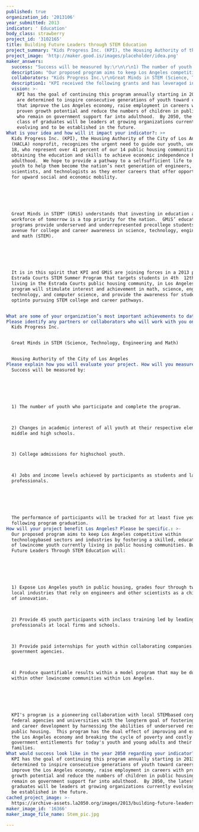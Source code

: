 ```yaml
---
published: true
organization_id: '2013106'
year_submitted: 2013
indicator: ' Education'
body_class: strawberry
project_id: '3102165'
title: Building Future Leaders through STEM Education
project_summary: "Kids Progress Inc. (KPI), the Housing Authority of the City of Los Angeles' (HACLA) non-profit, recognizes the urgent need to guide our youth, under age 18, who represent over 41 percent of our 14 public housing communities, toward obtaining the education and skills to achieve economic independence by adulthood.  We hope to provide a pathway to a self-sufficient life to select 45 youth to help them become the nation’s next generation of engineers, scientists, and technologists as they enter careers that offer opportunities for upward social and economic mobility.\r\n\r\nGreat Minds in STEM™ (GMiS) understands that investing in education and the workforce of tomorrow is a top priority for the nation.  GMiS’ education programs provide underserved and underrepresented pre-college students an avenue for college and career awareness in science, technology, engineering and math (STEM).  \r\n\r\nIt is in this spirit that KPI and GMiS are joining forces in a 2013 pilot Estrada Courts STEM Summer Program that targets students in 4th - 12th grade, living in the Estrada Courts public housing community, in Los Angeles.  This program will stimulate interest and achievement in math, science, engineering, technology, and computer science, and provide the awareness for students to opt-into pursuing STEM college and career pathways.\r\n"
project_image: 'http://maker.good.is/images/placeholder/idea.png'
maker_answers:
  success: "Success will be measured by:\r\n\r\n1) The number of youth who participate and complete the program.\r\n2) Changes in academic interest of all youth at their respective elementary, middle and high schools.\r\n3) College admissions for high-school youth.\r\n4) Jobs and income levels achieved by participants as students and later as professionals.\r\n\r\nThe performance of participants will be tracked for at least five years following program graduation. "
  description: "Our proposed program aims to keep Los Angeles competitive within technology-based sectors and industries by fostering a skilled, educated group of low-income youth currently living in public housing communities. Building Future Leaders Through STEM Education will:\r\n\r\n1) Expose Los Angeles youth in public housing, grades four through twelve, to local industries that rely on engineers and other scientists as a chief source of innovation.\r\n2) Provide 45 youth participants with in-class training led by leading professionals at local firms and schools.\r\n3) Provide paid internships for youth within collaborating companies and government agencies.\r\n4) Produce quantifiable results within a model program that may be duplicated within other low-income communities within Los Angeles. \r\n\r\nKPI's program is a pioneering collaboration with local STEM-based corporations, federal agencies and universities with the long-term goal of fostering academic and career development by harnessing the abilities of under-served residents in public housing.  This program has the dual effect of improving and expanding the Los Angeles economy and breaking the cycle of poverty and costly government entitlements for today's youth and young adults and their families. "
  collaborators: "Kids Progress Inc.\r\nGreat Minds in STEM (Science, Technology, Engineering and Math)\r\nHousing Authority of the City of Los Angeles"
  description1: "KPI received the following grants and has leveraged in-kind funding to offset programmatic costs.\r\n\r\n•\tChildren’s Institute, Inc. -$300,000 over three years for Project Fatherhood, a men’s support group on parenting ($100,000 for 2013)\r\n•\tThe Anti-Recitivism Coalition (ARC) provided a $30,000 sponsorship of the Canyon Creek Camp for youth and their parents (March 2013)\r\n•\tLA Men’s Center will sponsor 15 fathers and youth for a Fathers & Sons mentoring Retreat in April 2013\r\n•\tInner City Arts provided a $25,000 grant to fund a Performing Arts program at Jordan Downs public housing community (Spring 2013)\r\n•\tForgiving for Living, Inc. provided a $10,000 grant for a Self-Esteem building program at Jordan Downs (Spring 2013)\r\n•\t$500.00- Jill and Steve Edwards (General KPI Donation)\r\nTotal: $172,400 (2013) plus $500,000 in leveraged funding for the SHIELDS For families, Inc. Contract\r\n•\tA comprehensive education initiative was launched in 2012 to provide resources/programs for youth residing in public housing communities.  \r\n\r\n\r\n\r\n"
  vision: >-
    KPI has the goal of continuing this program annually starting in 2013. We
    are determined to inspire consecutive generations of youth toward careers
    that improve the Los Angeles economy, raise employment in careers with
    proven growth potential and reduce the numbers of children in public housing
    who remain on government support far into adulthood.  By 2050, the latest
    class of graduates will be leaders at growing organizations currently
    evolving and to be established in the future.  
What is your idea and how will it impact your indicator?: >+
  Kids Progress Inc. (KPI), the Housing Authority of the City of Los Angeles'
  (HACLA) nonprofit, recognizes the urgent need to guide our youth, under age
  18, who represent over 41 percent of our 14 public housing communities, toward
  obtaining the education and skills to achieve economic independence by
  adulthood.  We hope to provide a pathway to a selfsufficient life to select 45
  youth to help them become the nation’s next generation of engineers,
  scientists, and technologists as they enter careers that offer opportunities
  for upward social and economic mobility.






  Great Minds in STEM™ (GMiS) understands that investing in education and the
  workforce of tomorrow is a top priority for the nation.  GMiS’ education
  programs provide underserved and underrepresented precollege students an
  avenue for college and career awareness in science, technology, engineering
  and math (STEM).  






  It is in this spirit that KPI and GMiS are joining forces in a 2013 pilot
  Estrada Courts STEM Summer Program that targets students in 4th  12th grade,
  living in the Estrada Courts public housing community, in Los Angeles.  This
  program will stimulate interest and achievement in math, science, engineering,
  technology, and computer science, and provide the awareness for students to
  optinto pursuing STEM college and career pathways.


What are some of your organization’s most important achievements to date?: "KPI received the following grants and has leveraged inkind funding to offset programmatic costs.\n\n\n\n\n\n*\tChildren’s Institute, Inc. $300,000 over three years for Project Fatherhood, a men’s support group on parenting ($100,000 for 2013)\n\n\n*\tThe AntiRecitivism Coalition (ARC) provided a $30,000 sponsorship of the Canyon Creek Camp for youth and their parents (March 2013)\n\n\n*\tLA Men’s Center will sponsor 15 fathers and youth for a Fathers & Sons mentoring Retreat in April 2013\n\n\n*\tInner City Arts provided a $25,000 grant to fund a Performing Arts program at Jordan Downs public housing community (Spring 2013)\n\n\n*\tForgiving for Living, Inc. provided a $10,000 grant for a SelfEsteem building program at Jordan Downs (Spring 2013)\n\n\n*\t$500.00 Jill and Steve Edwards (General KPI Donation)\n\n\nTotal: $172,400 (2013) plus $500,000 in leveraged funding for the SHIELDS For families, Inc. Contract\n\n\n*\tA comprehensive education initiative was launched in 2012 to provide resources/programs for youth residing in public housing communities.  \n\n\n\n\n\n\n\n\n\n\n\n"
Please identify any partners or collaborators who will work with you on this project.: |-
  Kids Progress Inc.


  Great Minds in STEM (Science, Technology, Engineering and Math)


  Housing Authority of the City of Los Angeles
Please explain how you will evaluate your project. How will you measure success?: >-
  Success will be measured by:






  1) The number of youth who participate and complete the program.



  2) Changes in academic interest of all youth at their respective elementary,
  middle and high schools.



  3) College admissions for highschool youth.



  4) Jobs and income levels achieved by participants as students and later as
  professionals.






  The performance of participants will be tracked for at least five years
  following program graduation. 
How will your project benefit Los Angeles? Please be specific.: >-
  Our proposed program aims to keep Los Angeles competitive within
  technologybased sectors and industries by fostering a skilled, educated group
  of lowincome youth currently living in public housing communities. Building
  Future Leaders Through STEM Education will:






  1) Expose Los Angeles youth in public housing, grades four through twelve, to
  local industries that rely on engineers and other scientists as a chief source
  of innovation.



  2) Provide 45 youth participants with inclass training led by leading
  professionals at local firms and schools.



  3) Provide paid internships for youth within collaborating companies and
  government agencies.



  4) Produce quantifiable results within a model program that may be duplicated
  within other lowincome communities within Los Angeles. 






  KPI's program is a pioneering collaboration with local STEMbased corporations,
  federal agencies and universities with the longterm goal of fostering academic
  and career development by harnessing the abilities of underserved residents in
  public housing.  This program has the dual effect of improving and expanding
  the Los Angeles economy and breaking the cycle of poverty and costly
  government entitlements for today's youth and young adults and their
  families. 
What would success look like in the year 2050 regarding your indicator?: >-
  KPI has the goal of continuing this program annually starting in 2013. We are
  determined to inspire consecutive generations of youth toward careers that
  improve the Los Angeles economy, raise employment in careers with proven
  growth potential and reduce the numbers of children in public housing who
  remain on government support far into adulthood.  By 2050, the latest class of
  graduates will be leaders at growing organizations currently evolving and to
  be established in the future.  
cached_project_image: >-
  https://archive-assets.la2050.org/images/2013/building-future-leaders-through-stem-education/maker.good.is/images/placeholder/idea.png
maker_image_id: '16366'
maker_image_file_name: Stem_pic.jpg

---
```

